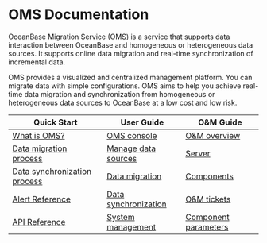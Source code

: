 # OMS Documentation

OceanBase Migration Service (OMS) is a service that supports data interaction between OceanBase and homogeneous or heterogeneous data sources. It supports online data migration and real-time synchronization of incremental data.

OMS provides a visualized and centralized management platform. You can migrate data with simple configurations. OMS aims to help you achieve real-time data migration and synchronization from homogeneous or heterogeneous data sources to OceanBase at a low cost and low risk.

|                         Quick Start                        |                         User Guide                        |                         O&M Guide                        |
|-------------------------------------------------------|------------------------------------------------------|-------------------------------------------------------|
| [What is OMS?](2.product-introduction/1.what-is-the-community-edition-of-oms.md)| [OMS console](5.oms-console/1.log-on-to-the-oms-console.md)| [O&M overview](9.o-m-manual/1.o-m-overview.md)  |
| [Data migration process](3.quick-start/1.data-migration-process.md)| [Manage data sources](8.create-and-manage-data-sources/2.manage-data-sources/2.view-data-source-information.md)| [Server](9.o-m-manual/3.server/1.view-server-information.md)   |
| [Data synchronization process](3.quick-start/2.data-synchronization-process.md) | [Data migration](6.data-migration/1.data-migration-overview.md)  | [Components](9.o-m-manual/4.components/1.store/1.create-a-store.md) |
| [Alert Reference](12.reference-guide/3.alarm-reference/1.oms-host-down.md)   | [Data synchronization](7.data-synchronization/1.data-synchronization-overview.md)| [O&M tickets](9.o-m-manual/5.o-m-tickets/1.view-details-of-an-o-m-ticket.md) |
|[API Reference](12.reference-guide/1.api-reference/2.obtain-the-status-of-a-migration-project.md)|[System management](10.system-management/1.user-management.md)| [Component parameters](11.o-m-guide/9.checker-parameters.md) |
